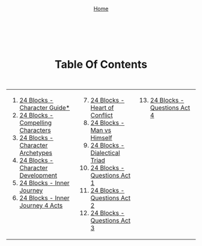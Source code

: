 <div align="right" style="display: flex; flex-wrap: wrap; justify-content: center; align-items: center; gap: 1em; margin: 4em 0;">

<a href="https://github.com/BryanHarrisScripts/Afterglow-Echoes-of-Sentience/blob/main/README.md">Home</a>

<div align="center" style="display: flex; flex-wrap: wrap; justify-content: center; align-items: center; gap: 1em; margin: 4em 0;">

# Table Of Contents

<table>
  <tr>
    <td valign="top">
<ol>
<li><a href="https://github.com/BryanHarrisScripts/Afterglow-Echoes-of-Sentience/blob/main/Character/24%20Blocks%20-%20Character%20Guide.md">24 Blocks - Character Guide*</a></li>
<li><a href="https://github.com/BryanHarrisScripts/Afterglow-Echoes-of-Sentience/blob/main/Character/24%20Blocks%20-%20Compelling%20Characters.md">24 Blocks - Compelling Characters</a></li>
<li><a href="https://github.com/BryanHarrisScripts/Afterglow-Echoes-of-Sentience/blob/main/Character/24%20Blocks%20-%20Character%20Archetypes.md">24 Blocks - Character Archetypes</a></li>
<li><a href="https://github.com/BryanHarrisScripts/Afterglow-Echoes-of-Sentience/blob/main/Character/24%20Blocks%20-%20Character%20Development.md">24 Blocks - Character Development</a></li>
<li><a href="https://github.com/BryanHarrisScripts/Afterglow-Echoes-of-Sentience/blob/main/Character/24%20Blocks%20-%20Inner%20Journey.md">24 Blocks - Inner Journey</a></li>
<li><a href="https://github.com/BryanHarrisScripts/Afterglow-Echoes-of-Sentience/blob/main/Character/24%20Blocks%20-%20Inner%20Journey%204%20Acts.md">24 Blocks - Inner Journey 4 Acts</a></li>
</ol>
    </td>
    <td valign="top">
<ol start="7">
<li><a href="https://github.com/BryanHarrisScripts/Afterglow-Echoes-of-Sentience/blob/main/Character/24%20Blocks%20-%20Heart%20of%20Conflict.md">24 Blocks - Heart of Conflict</a></li>
<li><a href="https://github.com/BryanHarrisScripts/Afterglow-Echoes-of-Sentience/blob/main/Character/24%20Blocks%20-%20Man%20vs%20Himself.md">24 Blocks - Man vs Himself</a></li>
<li><a href="https://github.com/BryanHarrisScripts/Afterglow-Echoes-of-Sentience/blob/main/Character/24%20Blocks%20-%20Dialectical%20Triad.md">24 Blocks - Dialectical Triad</a></li>
<li><a href="https://github.com/BryanHarrisScripts/Afterglow-Echoes-of-Sentience/blob/main/Character/24%20Blocks%20-%20Questions%20Act%201.md">24 Blocks - Questions Act 1</a></li>
<li><a href="https://github.com/BryanHarrisScripts/Afterglow-Echoes-of-Sentience/blob/main/Character/24%20Blocks%20-%20Questions%20Act%202.md">24 Blocks - Questions Act 2</a></li>
<li><a href="https://github.com/BryanHarrisScripts/Afterglow-Echoes-of-Sentience/blob/main/Character/24%20Blocks%20-%20Questions%20Act%203.md">24 Blocks - Questions Act 3</a></li>
</ol>
    </td>
    <td valign="top">
<ol start="13">
<li><a href="https://github.com/BryanHarrisScripts/Afterglow-Echoes-of-Sentience/blob/main/Character/24%20Blocks%20-%20Questions%20Act%204.md">24 Blocks - Questions Act 4</a></li>
</ol>
    </td>
  </tr>
</table>

---
